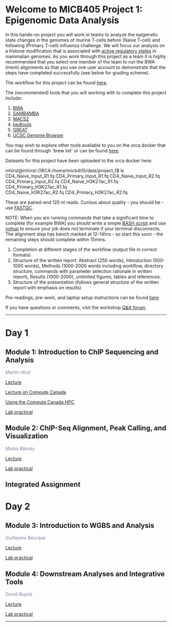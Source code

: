 
# Welcome to MICB405 Project 1: Epigenomic Data Analysis <a id="welcome"></a>

In this hands-on project you will work in teams to analyze the epigenetic state changes in the genomes of murine T-cells before (Naive T-cell) and following (Primary T-cell) influenza challenge.  We will focus our analysis on a histone modification that is associated with [active regulatory states](https://www.nature.com/articles/nrg3682) in mammalian genomes.  As you work through this project as a team it is highly recommended that you select one member of the team to run the BWA (mem) alignments as that you use one user account to demonstrate that the steps have completed successfully (see below for grading scheme).   

The workflow for this project can be found [here](https://github.com/martinhirst/micb405_project_1/blob/master/workflow.jpeg).

The (recommended) tools that you will working with to complete this project include:

1.  [BWA](https://github.com/lh3/bwa) 
2.  [SAMBAMBA](http://lomereiter.github.io/sambamba/)
3.  [MACS2](https://github.com/taoliu/MACS)
4.  [bedtools](http://bedtools.readthedocs.io/en/latest/)
5.  [GREAT](http://great.stanford.edu/public/html/index.php)
6.  [UCSC Genome Browser](https://genome.ucsc.edu/)

You may wish to explore other tools available to you on the orca docker that can be found through 'brew list' or can be found [here](https://github.com/bcgsc/orca/blob/master/versions.tsv).

Datasets for this project have been uploaded to the orca docker here:

mhirst@mhirst-ORCA:/home/micb405/data/project_1$ ls
CD4_Naive_Input_R1.fq
CD4_Primary_Input_R1.fq
CD4_Naive_Input_R2.fq
CD4_Primary_Input_R2.fq
CD4_Naive_H3K27ac_R1.fq
CD4_Primary_H3K27ac_R1.fq  
CD4_Naive_H3K27ac_R2.fq
CD4_Primary_H3K27ac_R2.fq  

These are paired-end 125 nt reads.  Curious about quality - you should be - use [FASTQC](https://www.bioinformatics.babraham.ac.uk/projects/fastqc/).

NOTE:  When you are running commands that take a significant time to complete (for example BWA) you should write a simple [BASH script](http://tldp.org/LDP/Bash-Beginners-Guide/html/sect_02_01.html) and use [nohup](https://en.wikipedia.org/wiki/Nohup) to ensure your job does not terminate if your terminal disconnects.  The alignment step has bench marked at 12-14hrs - so start this soon - the remaining steps should complete within 15mins.

1)	Completion at different stages of the workflow (output file in correct formats)
2)	Structure of the written report: Abstract (250 words), Introduction (500-1000 words), Methods (1000-2000 words including workflow, directory structure, commands with parameter selection rationale in written report), Results (1000-2000), unlimited figures, tables and references.
3)	Structure of the presentation (follows general structure of the written report with emphasis on results)


Pre-readings, pre-work, and laptop setup instructions can be found [here](https://bioinformaticsdotca.github.io//Epigenomics_2017_prework)

If you have questions or comments, visit the workshop [Q&A forum](https://noteapp.com/Epi2017).

***

# Day 1 <a id="day1"></a>

##  Module 1: Introduction to ChIP Sequencing and Analysis <a id="module_1"></a>

  *<font color="#827e9c">Martin Hirst</font>*
  
  [Lecture](https://bioinformatics.ca/epigenomics-module-1-2016)
  
  [Lecture on Compute Canada](https://bioinformatics.ca/epigenomics-module-1-hpc-2016)
  
  [Using the Compute Canada HPC](https://bioinformaticsdotca.github.io/epigenomics_2017_hpc_2017)

  [Lab practical](http://bioinformatics-ca.github.io/epigenomic_data_analysis_module1_lab_2016/)
  
  
##  Module 2: ChIP-Seq Alignment, Peak Calling, and Visualization <a id="module_2"></a>

  *<font color="#827e9c">Misha Bilenky</font>*
  
  [Lecture](https://bioinformatics.ca/epigenomics-module-2-2016)
  
  [Lab practical](http://bioinformatics-ca.github.io/epigenomic_data_analysis_module2_lab_2016/)

## Integrated Assignment


# Day 2 <a id="day2"></a>

##  Module 3: Introduction to WGBS and Analysis <a id="module_3"></a>

  *<font color="#827e9c">Guillaume Bourque</font>*
  
  [Lecture](https://bioinformatics.ca/epigenomics-module-3-2016)
  
  [Lab practical](http://bioinformatics-ca.github.io/epigenomic_data_analysis_module3_lab_2016/)


##  Module 4: Downstream Analyses and Integrative Tools <a id="module_4"></a>

  *<font color="#827e9c">David Bujold</font>*
  
  [Lecture](https://bioinformatics.ca/epigenomics-module-4-2016)
  
  [Lab practical](http://bioinformatics-ca.github.io/epigenomic_data_analysis_module4_lab_2016/)

***
